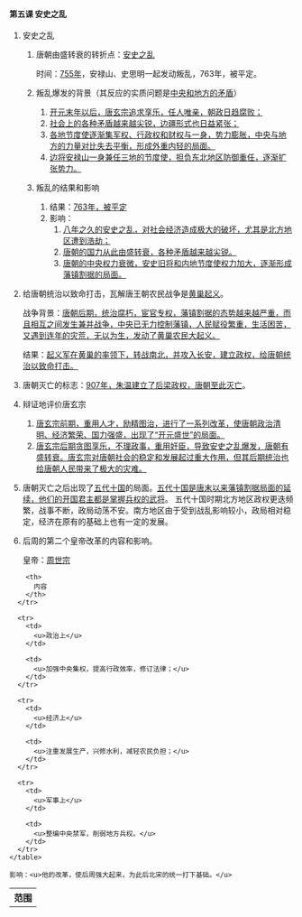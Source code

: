 
#### 第五课 安史之乱

1. 安史之乱

    1. 唐朝由盛转衰的转折点：<u>安史之乱</u>

        时间：<u>755年</u>，安禄山、史思明一起发动叛乱，763年，被平定。

    2. 叛乱爆发的背景（其反应的实质问题是<u>中央和地方的矛盾</u>）

        1. <u>开元末年以后，唐玄宗追求享乐，任人唯亲，朝政日趋腐败；</u>
        2. <u>社会上的各种矛盾越来越尖锐，边疆形式也日益紧张；</u>
        3. <u>各地节度使逐渐集军权、行政权和财权与一身，势力膨胀，中央与地方的力量对比失去平衡，形成外重内轻的局面。</u>
        4. <u>边将安禄山一身兼任三地的节度使，担负东北地区防御重任，逐渐扩张势力。</u>

    3. 叛乱的结果和影响
        1. 结果：<u>763年，被平定</u>
        2. 影响：
           1. <u>八年之久的安史之乱，对社会经济造成极大的破坏，尤其是北方地区遭到浩劫；</u>
           2. <u>唐朝的国力从此由盛转衰，各种矛盾越来越尖锐。</u>
           3. <u>唐朝的中央权力衰微，安史旧将和内地节度使权力加大，逐渐形成藩镇割据的局面。</u>

2. 给唐朝统治以致命打击，瓦解唐王朝农民战争是<u>黄巢起义</u>。

    战争背景：<u>唐朝后期，统治腐朽，宦官专权，藩镇割据的态势越来越严重，而且相互之间发生兼并战争，中央已无力控制藩镇，人民赋役繁重，生活困苦，又遇到连年的灾荒，无以为生，发动了黄巢农民大起义。</u>

    结果：<u>起义军在黄巢的率领下，转战南北，并攻入长安，建立政权，给唐朝统治以致命打击。</u>

3. 唐朝灭亡的标志：<u>907年，朱温建立了后梁政权，唐朝至此灭亡</u>。

4. 辩证地评价唐玄宗
    1.  <u>唐玄宗前期，重用人才，励精图治，进行了一系列改革，使唐朝政治清明、经济繁荣、国力强盛，出现了“开元盛世”的局面。</u>
    2.  <u>唐玄宗后期贪图享乐，不理政事，重用奸臣，导致安史之乱爆发，唐朝有盛转衰。唐玄宗对唐朝社会的稳定和发展起过重大作用，但其后期统治也给唐朝人民带来了极大的灾难。</u>

5. 唐朝灭亡之后出现了<u>五代十国</u>的局面。<u>五代十国是唐末以来藩镇割据局面的延续，他们的开国君主都是掌握兵权的武将</u>。 五代十国时期北方地区政权更迭频繁，战事不断，政局动荡不安。南方地区由于受到战乱影响较小，政局相对稳定，经济在原有的基础上也有一定的发展。

6. 后周的第二个皇帝改革的内容和影响。

    皇帝：<u>周世宗</u>

<table spaces-before="4">
      <tr>
        <th>
          范围
        </th>
        
        <th>
          内容
        </th>
      </tr>
      
      <tr>
        <td>
          <u>政治上</u>
        </td>
        
        <td>
          <u>加强中央集权，提高行政效率，修订法律；</u>
        </td>
      </tr>
      
      <tr>
        <td>
          <u>经济上</u>
        </td>
        
        <td>
          <u>注重发展生产，兴修水利，减轻农民负担；</u>
        </td>
      </tr>
      
      <tr>
        <td>
          <u>军事上</u>
        </td>
        
        <td>
          <u>整编中央禁军，削弱地方兵权。</u>
        </td>
      </tr>
    </table>

    影响：<u>他的改革，使后周强大起来，为此后北宋的统一打下基础。</u>
